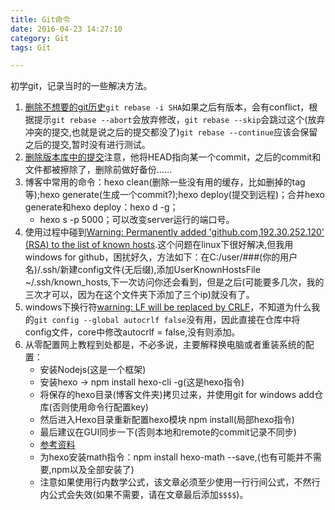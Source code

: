 ```yaml
---
title: Git命令
date: 2016-04-23 14:27:10
category: Git
tags: Git

---
```


初学git，记录当时的一些解决方法。

1. [删除不想要的git历史](https://www.zhihu.com/question/22132675)`git rebase -i SHA`如果之后有版本，会有conflict，根据提示`git rebase --abort`会放弃修改，`git rebase --skip`会跳过这个(放弃冲突的提交,也就是说之后的提交都没了)`git rebase --continue`应该会保留之后的提交,暂时没有进行测试。
2. [删除版本库中的提交](https://segmentfault.com/q/1010000000115900)注意，他将HEAD指向某一个commit，之后的commit和文件都被擦除了，删除前做好备份……
3. 博客中常用的命令：hexo clean(删除一些没有用的缓存，比如删掉的tag等);hexo generate(生成一个commit?);hexo deploy(提交到远程)；合并hexo generate和hexo deploy：hexo d -g；
	+ hexo s -p 5000；可以改变server运行的端口号。
4. 使用过程中碰到[Warning: Permanently added 'github.com,192.30.252.120' (RSA) to the list of known hosts](http://stackoverflow.com/questions/9299651/git-says-warning-permanently-added-to-the-list-of-known-hosts).这个问题在linux下很好解决,但我用windows for github，困扰好久，方法如下：在C:/user/###(你的用户名)/.ssh/新建config文件(无后缀),添加UserKnownHostsFile ~/.ssh/known_hosts,下一次访问你还会看到，但是之后(可能要多几次，我的三次才可以，因为在这个文件夹下添加了三个ip)就没有了。
5. windows下换行符[warning: LF will be replaced by CRLF](http://www.luckyonecn.com/blog/git-auto-crlf-problem/)，不知道为什么我的`git config --global autocrlf false`没有用，因此直接在仓库中将config文件，core中修改autocrlf = false,没有则添加。
6. 从零配置网上教程到处都是，不必多说，主要解释换电脑或者重装系统的配置：
	+ 安装Nodejs(这是一个框架)
	+ 安装hexo -> npm install hexo-cli -g(这是hexo指令)
	+ 将保存的hexo目录(博客文件夹)拷贝过来，并使用git for windows add仓库(否则使用命令行配置key)
	+ 然后进入Hexo目录重新配置hexo模块 npm install(局部hexo指令)
	+ 最后建议在GUI同步一下(否则本地和remote的commit记录不同步)
	+ [参考资料](http://stackoverflow.com/questions/9023672/nodejs-how-to-resolve-cannot-find-module-error)
	+ 为hexo安装math指令：npm install hexo-math --save,(也有可能并不需要,npm以及全部安装了)
	+ 注意如果使用行内数学公式，该文章必须至少使用一行行间公式，不然行内公式会失效(如果不需要，请在文章最后添加`$$$$`)。
